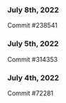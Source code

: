 ### July 8th, 2022

Commit #238541

### July 5th, 2022

Commit #314353


### July 4th, 2022

Commit #72281

